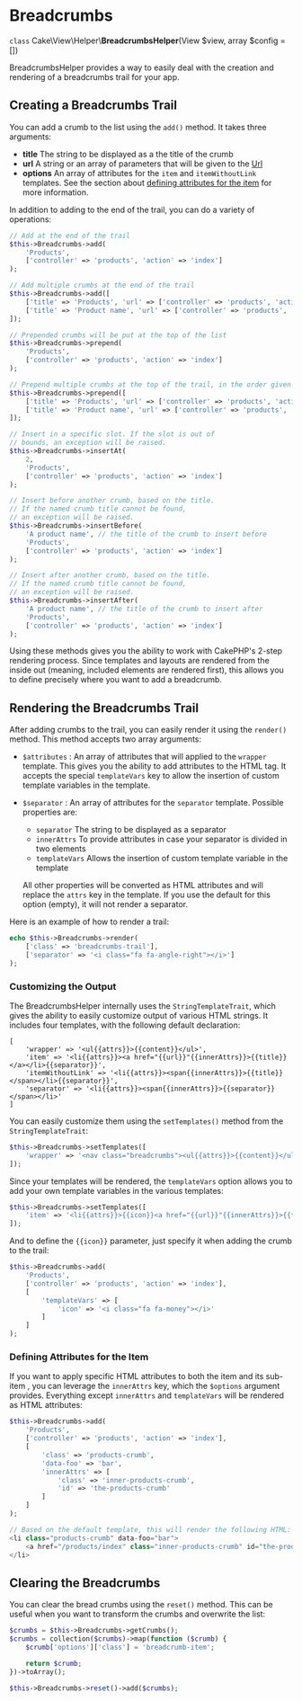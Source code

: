 # Breadcrumbs

`class` Cake\\View\\Helper\\**BreadcrumbsHelper**(View $view, array $config = [])

BreadcrumbsHelper provides a way to easily deal with the creation and rendering
of a breadcrumbs trail for your app.

## Creating a Breadcrumbs Trail

You can add a crumb to the list using the `add()` method. It takes three
arguments:

- **title** The string to be displayed as a the title of the crumb
- **url** A string or an array of parameters that will be given to the
  [Url](../../views/helpers/url)
- **options** An array of attributes for the `item` and `itemWithoutLink`
  templates. See the section about [defining attributes for the item](#defining_attributes_item) for more information.

In addition to adding to the end of the trail, you can do a variety of operations:

``` php
// Add at the end of the trail
$this->Breadcrumbs->add(
    'Products',
    ['controller' => 'products', 'action' => 'index']
);

// Add multiple crumbs at the end of the trail
$this->Breadcrumbs->add([
    ['title' => 'Products', 'url' => ['controller' => 'products', 'action' => 'index']],
    ['title' => 'Product name', 'url' => ['controller' => 'products', 'action' => 'view', 1234]]
]);

// Prepended crumbs will be put at the top of the list
$this->Breadcrumbs->prepend(
    'Products',
    ['controller' => 'products', 'action' => 'index']
);

// Prepend multiple crumbs at the top of the trail, in the order given
$this->Breadcrumbs->prepend([
    ['title' => 'Products', 'url' => ['controller' => 'products', 'action' => 'index']],
    ['title' => 'Product name', 'url' => ['controller' => 'products', 'action' => 'view', 1234]]
]);

// Insert in a specific slot. If the slot is out of
// bounds, an exception will be raised.
$this->Breadcrumbs->insertAt(
    2,
    'Products',
    ['controller' => 'products', 'action' => 'index']
);

// Insert before another crumb, based on the title.
// If the named crumb title cannot be found,
// an exception will be raised.
$this->Breadcrumbs->insertBefore(
    'A product name', // the title of the crumb to insert before
    'Products',
    ['controller' => 'products', 'action' => 'index']
);

// Insert after another crumb, based on the title.
// If the named crumb title cannot be found,
// an exception will be raised.
$this->Breadcrumbs->insertAfter(
    'A product name', // the title of the crumb to insert after
    'Products',
    ['controller' => 'products', 'action' => 'index']
);
```

Using these methods gives you the ability to work with CakePHP's 2-step
rendering process. Since templates and layouts are rendered from the inside out
(meaning, included elements are rendered first), this allows you to define
precisely where you want to add a breadcrumb.

## Rendering the Breadcrumbs Trail

After adding crumbs to the trail, you can easily render it using the
`render()` method. This method accepts two array arguments:

- `$attributes` : An array of attributes that will applied to the `wrapper`
  template. This gives you the ability to add attributes to the HTML tag. It
  accepts the special `templateVars` key to allow the insertion of custom
  template variables in the template.

- `$separator` : An array of attributes for the `separator` template.
  Possible properties are:

  - `separator` The string to be displayed as a separator
  - `innerAttrs` To provide attributes in case your separator is divided
    in two elements
  - `templateVars` Allows the insertion of custom template variable in the
    template

  All other properties will be converted as HTML attributes and will replace
  the `attrs` key in the template. If you use the default for this option
  (empty), it will not render a separator.

Here is an example of how to render a trail:

``` php
echo $this->Breadcrumbs->render(
    ['class' => 'breadcrumbs-trail'],
    ['separator' => '<i class="fa fa-angle-right"></i>']
);
```

### Customizing the Output

The BreadcrumbsHelper internally uses the `StringTemplateTrait`, which gives
the ability to easily customize output of various HTML strings.
It includes four templates, with the following default declaration:

    [
        'wrapper' => '<ul{{attrs}}>{{content}}</ul>',
        'item' => '<li{{attrs}}><a href="{{url}}"{{innerAttrs}}>{{title}}</a></li>{{separator}}',
        'itemWithoutLink' => '<li{{attrs}}><span{{innerAttrs}}>{{title}}</span></li>{{separator}}',
        'separator' => '<li{{attrs}}><span{{innerAttrs}}>{{separator}}</span></li>'
    ]

You can easily customize them using the `setTemplates()` method from the
`StringTemplateTrait`:

``` php
$this->Breadcrumbs->setTemplates([
    'wrapper' => '<nav class="breadcrumbs"><ul{{attrs}}>{{content}}</ul></nav>',
]);
```

Since your templates will be rendered, the `templateVars` option
allows you to add your own template variables in the various templates:

``` php
$this->Breadcrumbs->setTemplates([
    'item' => '<li{{attrs}}>{{icon}}<a href="{{url}}"{{innerAttrs}}>{{title}}</a></li>{{separator}}'
]);
```

And to define the `{{icon}}` parameter, just specify it when adding the
crumb to the trail:

``` php
$this->Breadcrumbs->add(
    'Products',
    ['controller' => 'products', 'action' => 'index'],
    [
        'templateVars' => [
            'icon' => '<i class="fa fa-money"></i>'
        ]
    ]
);
```

<a id="defining_attributes_item"></a>

### Defining Attributes for the Item

If you want to apply specific HTML attributes to both the item and its sub-item
, you can leverage the `innerAttrs` key, which the `$options` argument
provides. Everything except `innerAttrs` and `templateVars` will be
rendered as HTML attributes:

``` php
$this->Breadcrumbs->add(
    'Products',
    ['controller' => 'products', 'action' => 'index'],
    [
        'class' => 'products-crumb',
        'data-foo' => 'bar',
        'innerAttrs' => [
            'class' => 'inner-products-crumb',
            'id' => 'the-products-crumb'
        ]
    ]
);

// Based on the default template, this will render the following HTML:
<li class="products-crumb" data-foo="bar">
    <a href="/products/index" class="inner-products-crumb" id="the-products-crumb">Products</a>
</li>
```

## Clearing the Breadcrumbs

You can clear the bread crumbs using the `reset()` method. This can be useful
when you want to transform the crumbs and overwrite the list:

``` php
$crumbs = $this->Breadcrumbs->getCrumbs();
$crumbs = collection($crumbs)->map(function ($crumb) {
    $crumb['options']['class'] = 'breadcrumb-item';

    return $crumb;
})->toArray();

$this->Breadcrumbs->reset()->add($crumbs);
```
